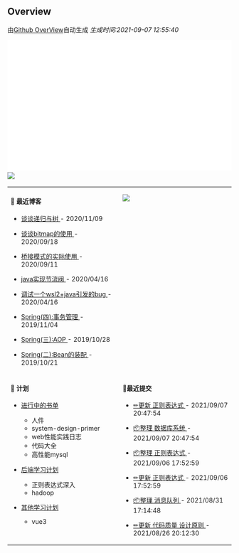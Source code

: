 
## Overview

由[Github OverView](https://github.com/0xcaffebabe/0xcaffebabe)自动生成 _生成时间:2021-09-07 12:55:40_

![](https://raw.githubusercontent.com/0xcaffebabe/github-stats/master/generated/overview.svg)![](https://github-readme-stats.vercel.app/api/top-langs/?username=0xcaffebabe&layout=compact&langs_count=8)

<table>

<tr>
<td valign="top" width="50%">

#### 📖 最近博客


* <a href="https://0xcaffebabe.github.io/%E7%AE%97%E6%B3%95/2020/11/09/%E8%B0%88%E8%B0%88%E9%80%92%E5%BD%92%E4%B8%8E%E6%A0%91.html" target="_blank"> 谈谈递归与树 </a> - 2020/11/09 

    
* <a href="https://0xcaffebabe.github.io/%E7%AE%97%E6%B3%95/2020/09/18/%E8%B0%88%E8%B0%88bitmap%E7%9A%84%E4%BD%BF%E7%94%A8.html" target="_blank"> 谈谈bitmap的使用 </a> - 2020/09/18 

    
* <a href="https://0xcaffebabe.github.io/%E8%AE%BE%E8%AE%A1%E6%A8%A1%E5%BC%8F/2020/09/11/%E6%A1%A5%E6%8E%A5%E6%A8%A1%E5%BC%8F%E7%9A%84%E5%AE%9E%E9%99%85%E4%BD%BF%E7%94%A8.html" target="_blank"> 桥接模式的实际使用 </a> - 2020/09/11 

    
* <a href="https://0xcaffebabe.github.io/java/2020/04/16/JAVA%E5%AE%9E%E7%8E%B0%E8%8A%82%E6%B5%81%E9%98%80.html" target="_blank"> java实现节流阀 </a> - 2020/04/16 

    
* <a href="https://0xcaffebabe.github.io/%E6%97%A5%E5%B8%B8/2020/04/16/%E8%B0%83%E8%AF%95%E4%B8%80%E4%B8%AAwsl2+java%E5%BC%95%E5%8F%91%E7%9A%84bug.html" target="_blank"> 调试一个wsl2+java引发的bug </a> - 2020/04/16 

    
* <a href="https://0xcaffebabe.github.io/spring/2019/11/04/Spring-%E5%9B%9B-%E4%BA%8B%E5%8A%A1%E7%AE%A1%E7%90%86.html" target="_blank"> Spring(四):事务管理 </a> - 2019/11/04 

    
* <a href="https://0xcaffebabe.github.io/spring/2019/10/28/Spring(%E4%B8%89)-AOP.html" target="_blank"> Spring(三):AOP </a> - 2019/10/28 

    
* <a href="https://0xcaffebabe.github.io/spring/2019/10/21/Spring(%E4%BA%8C)-Bean%E7%9A%84%E8%A3%85%E9%85%8D.html" target="_blank"> Spring(二):Bean的装配 </a> - 2019/10/21 

        

</td>

<td valign="top" width="50%">

![](https://github-readme-stats.vercel.app/api/wakatime?username=0xcaffebabe)

</td>

</tr>

<tr>

<td valign="top" width="50%">

#### 📝 计划

- [进行中的书单](https://github.com/users/0xcaffebabe/projects/4)
  - 人件
  - system-design-primer
  - web性能实践日志
  - 代码大全
  - 高性能mysql


- [后端学习计划](https://github.com/users/0xcaffebabe/projects/1)
  - 正则表达式深入
  - hadoop


- [其他学习计划](https://github.com/users/0xcaffebabe/projects/3)
  - vue3


<td>

#### 🌴最近提交


  * <a href="https://github.com/0xcaffebabe/note/commit/f23d1a602cbef554a51a930046d823622e166aa3" target="_blank"> ✏更新 正则表达式 </a> - 2021/09/07 20:47:54 

    
  * <a href="https://github.com/0xcaffebabe/note/commit/9393f69385d1ab5b1256f9f1c9603ce3fe0a5dcc" target="_blank"> 📦整理 数据库系统 </a> - 2021/09/07 20:47:54 

    
  * <a href="https://github.com/0xcaffebabe/note/commit/f90e6b7ebd93b573793db7c355ab9806488bcbe9" target="_blank"> 📦整理 正则表达式 </a> - 2021/09/06 17:52:59 

    
  * <a href="https://github.com/0xcaffebabe/note/commit/515ae8bf68bbdc837cf9045c91d0b140ca2f125e" target="_blank"> ✏更新 正则表达式 </a> - 2021/09/06 17:52:59 

    
  * <a href="https://github.com/0xcaffebabe/note/commit/1d0f753e25b3daa55e235482285d042f98f5265b" target="_blank"> 📦整理 消息队列 </a> - 2021/08/31 17:14:48 

    
  * <a href="https://github.com/0xcaffebabe/note/commit/9da3cf679e0ae0964e0a9efa877751635b57b24b" target="_blank"> ✏更新 代码质量 设计原则 </a> - 2021/08/26 20:12:30 

    

</td>

</tr>

</table>
